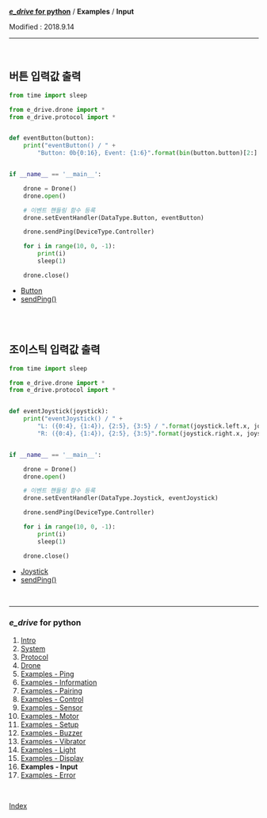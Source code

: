 **[*e_drive* for python](index.md)** / **Examples** / **Input**

Modified : 2018.9.14

---

<br>


## <a name="Button">버튼 입력값 출력</a>

```py
from time import sleep

from e_drive.drone import *
from e_drive.protocol import *


def eventButton(button):
    print("eventButton() / " +
        "Button: 0b{0:16}, Event: {1:6}".format(bin(button.button)[2:].zfill(16), button.event.name))


if __name__ == '__main__':

    drone = Drone()
    drone.open()

    # 이벤트 핸들링 함수 등록
    drone.setEventHandler(DataType.Button, eventButton)

    drone.sendPing(DeviceType.Controller)

    for i in range(10, 0, -1):
        print(i)
        sleep(1)

    drone.close()
```

- [Button](03_protocol.md#Button)
- [sendPing()](04_drone.md#sendPing)


<br>
<br>


## <a name="Joystick">조이스틱 입력값 출력</a>

```py
from time import sleep

from e_drive.drone import *
from e_drive.protocol import *


def eventJoystick(joystick):
    print("eventJoystick() / " +
        "L: ({0:4}, {1:4}), {2:5}, {3:5} / ".format(joystick.left.x, joystick.left.y, joystick.left.direction.name, joystick.left.event.name) +
        "R: ({0:4}, {1:4}), {2:5}, {3:5}".format(joystick.right.x, joystick.right.y, joystick.right.direction.name, joystick.right.event.name))


if __name__ == '__main__':

    drone = Drone()
    drone.open()

    # 이벤트 핸들링 함수 등록
    drone.setEventHandler(DataType.Joystick, eventJoystick)

    drone.sendPing(DeviceType.Controller)

    for i in range(10, 0, -1):
        print(i)
        sleep(1)

    drone.close()
```

- [Joystick](03_protocol.md#Joystick)
- [sendPing()](04_drone.md#sendPing)


<br>


---

<h3><i>e_drive</i> for python</H3>

 1. [Intro](01_intro.md)
 2. [System](02_system.md)
 3. [Protocol](03_protocol.md)
 4. [Drone](04_drone.md)
 5. [Examples - Ping](examples_01_ping.md)
 6. [Examples - Information](examples_02_information.md)
 7. [Examples - Pairing](examples_03_pairing.md)
 8. [Examples - Control](examples_04_control.md)
 9. [Examples - Sensor](examples_05_sensor.md)
10. [Examples - Motor](examples_06_motor.md)
11. [Examples - Setup](examples_07_setup.md)
12. [Examples - Buzzer](examples_08_buzzer.md)
13. [Examples - Vibrator](examples_09_vibrator.md)
14. [Examples - Light](examples_10_light.md)
15. [Examples - Display](examples_11_display.md)
16. **Examples - Input**
17. [Examples - Error](examples_13_error.md)

<br>

[Index](index.md)
